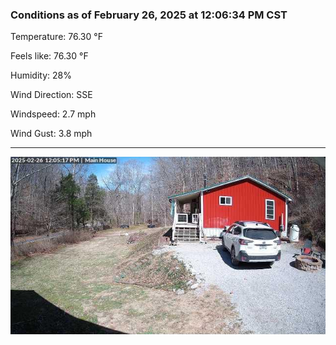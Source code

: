 ### Conditions as of February 26, 2025 at 12:06:34 PM CST 

Temperature: 76.30 &deg;F

Feels like: 76.30 &deg;F

Humidity: 28%

Wind Direction: SSE

Windspeed: 2.7 mph

Wind Gust: 3.8 mph

---

<img src="./images/latest.jpeg"/>

